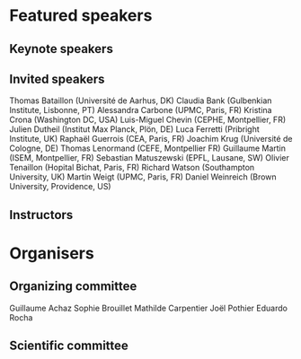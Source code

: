 # Featured speakers

## Keynote speakers


## Invited speakers
Thomas Bataillon (Université de Aarhus, DK)
Claudia Bank (Gulbenkian Institute, Lisbonne, PT)
Alessandra Carbone (UPMC, Paris, FR)
Kristina Crona (Washington DC, USA)
Luis-Miguel Chevin (CEPHE, Montpellier, FR)
Julien Dutheil (Institut Max Planck, Plön, DE)
Luca Ferretti  (Pribright Institute, UK)
Raphaël Guerrois (CEA, Paris, FR)
Joachim Krug (Université de Cologne, DE)
Thomas Lenormand (CEFE, Montpellier FR)
Guillaume Martin (ISEM, Montpellier, FR)
Sebastian Matuszewski (EPFL, Lausane, SW)
Olivier Tenaillon (Hopital Bichat, Paris, FR)
Richard Watson (Southampton University, UK)
Martin Weigt (UPMC, Paris, FR)
Daniel Weinreich (Brown University, Providence, US)

## Instructors


# Organisers


## Organizing committee

Guillaume Achaz
Sophie Brouillet
Mathilde Carpentier
Joël Pothier
Eduardo Rocha

## Scientific committee
